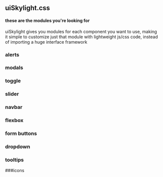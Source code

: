 ## uiSkylight.css
#### these are the modules you're looking for 
uiSkylight gives you modules for each component you want to use, making it simple to customize just that module with  lightweight js/css code, instead of importing a huge interface framework



### alerts

### modals

### toggle

### slider

### navbar

### flexbox

### form buttons

### dropdown

### tooltips

###icons

